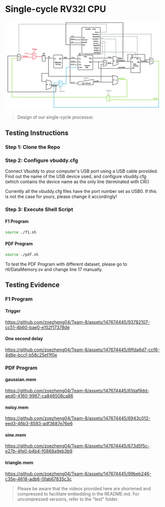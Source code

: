 # Single-cycle RV32I CPU

</center>

<p align="center"> <img src="images/single-cycle.png" width = "900"> </p>

> Design of our single-cycle processor.

## Testing Instructions

### Step 1: Clone the Repo
### Step 2: Configure vbuddy.cfg
Connect Vbuddy to your computer's USB port using a USB cable provided. Find out the name of the USB device used, and configure vbuddy.cfg (which contains the device name as the only line (terminated with CR))

Currently all the vbuddy.cfg files have the port number set as USB0. If this is not the case for yours, please change it accordingly!

### Step 3: Execute Shell Script

#### F1 Program

```bash
source ./f1.sh

```

#### PDF Program

```bash
source ./pdf.sh

```

To test the PDF Program with different dataset, please go to rtl/DataMemory.sv and change line 17 manually.

## Testing Evidence
### F1 Program

#### Trigger

https://github.com/zoezheng04/Team-8/assets/147674445/93782107-cc51-4b60-bae0-e152f17378de

#### One second delay

https://github.com/zoezheng04/Team-8/assets/147674445/6ffda6d7-ccf6-4d8e-bccf-b58c25ef1f0e

### PDF Program

#### gaussian.mem

https://github.com/zoezheng04/Team-8/assets/147674445/61daf9dd-aed0-4160-9967-ca846508ca86

#### noisy.mem

https://github.com/zoezheng04/Team-8/assets/147674445/6943c012-eed3-46b3-8593-adf3687e76e6

#### sine.mem

https://github.com/zoezheng04/Team-8/assets/147674445/673d5f5c-e27b-4fe0-b4b4-f0868a9eb3b9

#### triangle.mem

https://github.com/zoezheng04/Team-8/assets/147674445/99beb246-c35e-4618-adb6-0fab67835c3c

> Please be aware that the videos provided here are shortened and compressed to facilitate embedding in the README.md. For uncompressed versions, refer to the "test" folder.

